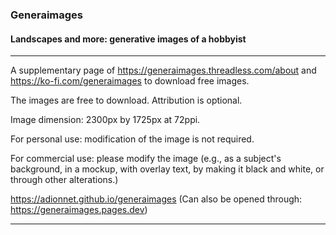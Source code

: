 <h3>Generaimages</h3>
<h4>Landscapes and more: generative images of a hobbyist</h4>
<hr>

A supplementary page of https://generaimages.threadless.com/about and https://ko-fi.com/generaimages to download free images.

The images are free to download. Attribution is optional.

Image dimension: 2300px by 1725px at 72ppi.

For personal use: modification of the image is not required.

For commercial use: please modify the image (e.g., as a subject's background, in a mockup, with overlay text, by making it black and white, or through other alterations.)

https://adionnet.github.io/generaimages (Can also be opened through: https://generaimages.pages.dev)
<hr>
